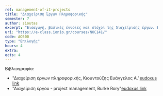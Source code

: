 ```yaml
---
ref: management-of-it-projects
title: "Διαχείριση Έργων Πληροφορικής"
semester: 7
author: sioutas
excerpt: "Εισαγωγή, βασικές έννοιες και στόχοι της διαχείρισης έργων. Βασικά χαρακτηριστικά έργων ανάπτυξης Πληροφοριακών συστημάτων (ΠΣ). Ανάλυση του έργου σε δραστηριότητες, με έμφαση στα έργα ανάπτυξης ΠΣ. Προγραμματισμός δραστηριοτήτων, παραδοτέων προϊόντων και ποιοτικού ελέγχου τους. Προγραμματισμός χρήσης πόρων. Οικονομικός προγραμματισμός. Δικτυωτή ανάλυση. Παρακολούθηση της υλοποίησης των δραστηριοτήτων, της παράδοσης των προϊόντων και των ποιοτικών ελέγχων. Παρακολούθηση χρήσης πόρων. Οικονομική παρακολούθηση. Μέθοδοι διαχείρισης αποκλίσεων. Βασικές κατηγορίες κινδύνων σε έργα ανάπτυξης ΠΣ και τρόποι διαχείρισής τους. Θέματα σύνταξης, αξιολόγησης, επιλογής προσφορών, διαδικασίες επιλογής αναδόχου."
uri: "https://e-class.ionio.gr/courses/NOC141/"
code: ΔΟ500
type: "Επιλογής"
hours: 4
extra: 
ects: 4
---
```



Βιβλιογραφία: 
  - "Διαχείριση έργων πληροφορικής, Κιουντούζης Ευάγγελος Α."[eudoxus link](https://service.eudoxus.gr/search/#a/id:22698/0)
  - "Διαχείριση έργου - project management, Burke Rory"[eudoxus link](https://service.eudoxus.gr/search/#a/id:11499/0)
  
